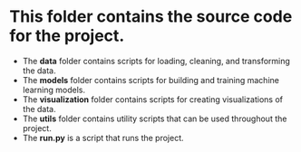 # This folder contains the source code for the project.

- The **data** folder contains scripts for loading, cleaning, and transforming the data.
- The **models** folder contains scripts for building and training machine learning models.
- The **visualization** folder contains scripts for creating visualizations of the data.
- The **utils** folder contains utility scripts that can be used throughout the project.
- The **run.py** is a script that runs the project.